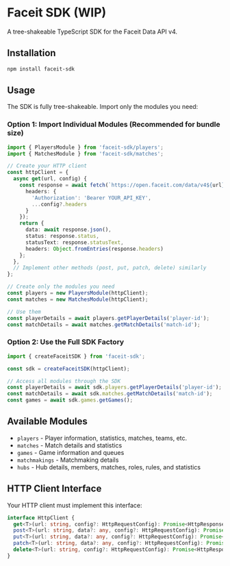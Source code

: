 # Faceit SDK (WIP)

A tree-shakeable TypeScript SDK for the Faceit Data API v4.

## Installation

```bash
npm install faceit-sdk
```

## Usage

The SDK is fully tree-shakeable. Import only the modules you need:

### Option 1: Import Individual Modules (Recommended for bundle size)

```typescript
import { PlayersModule } from 'faceit-sdk/players';
import { MatchesModule } from 'faceit-sdk/matches';

// Create your HTTP client
const httpClient = {
  async get(url, config) {
    const response = await fetch(`https://open.faceit.com/data/v4${url}`, {
      headers: {
        'Authorization': 'Bearer YOUR_API_KEY',
        ...config?.headers
      }
    });
    return {
      data: await response.json(),
      status: response.status,
      statusText: response.statusText,
      headers: Object.fromEntries(response.headers)
    };
  },
  // Implement other methods (post, put, patch, delete) similarly
};

// Create only the modules you need
const players = new PlayersModule(httpClient);
const matches = new MatchesModule(httpClient);

// Use them
const playerDetails = await players.getPlayerDetails('player-id');
const matchDetails = await matches.getMatchDetails('match-id');
```

### Option 2: Use the Full SDK Factory

```typescript
import { createFaceitSDK } from 'faceit-sdk';

const sdk = createFaceitSDK(httpClient);

// Access all modules through the SDK
const playerDetails = await sdk.players.getPlayerDetails('player-id');
const matchDetails = await sdk.matches.getMatchDetails('match-id');
const games = await sdk.games.getGames();
```

## Available Modules

- `players` - Player information, statistics, matches, teams, etc.
- `matches` - Match details and statistics
- `games` - Game information and queues
- `matchmakings` - Matchmaking details
- `hubs` - Hub details, members, matches, roles, rules, and statistics

## HTTP Client Interface

Your HTTP client must implement this interface:

```typescript
interface HttpClient {
  get<T>(url: string, config?: HttpRequestConfig): Promise<HttpResponse<T>>;
  post<T>(url: string, data?: any, config?: HttpRequestConfig): Promise<HttpResponse<T>>;
  put<T>(url: string, data?: any, config?: HttpRequestConfig): Promise<HttpResponse<T>>;
  patch<T>(url: string, data?: any, config?: HttpRequestConfig): Promise<HttpResponse<T>>;
  delete<T>(url: string, config?: HttpRequestConfig): Promise<HttpResponse<T>>;
}
```
